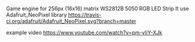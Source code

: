 Game engine for 256px (16x16) matrix WS2812B 5050 RGB LED Strip 
It use Adafruit_NeoPixel library
https://travis-ci.org/adafruit/Adafruit_NeoPixel.svg?branch=master

example video
https://www.youtube.com/watch?v=pm-vIiY-XJk
